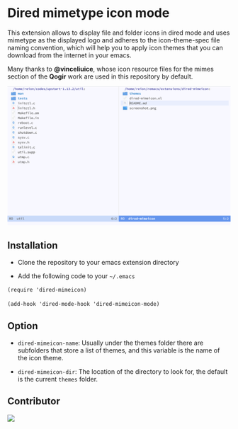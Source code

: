 # Dired mimetype icon mode

This extension allows to display file and folder icons in dired mode and uses mimetype as the displayed logo and adheres to the icon-theme-spec file naming convention, which will help you to apply icon themes that you can download from the internet in your emacs.

Many thanks to **@vinceliuice**, whose icon resource files for the mimes section of the **Qogir** work are used in this repository by default.

![screenshot](screenshot.png)

## Installation

* Clone the repository to your emacs extension directory

* Add the following code to your `~/.emacs`

```elisp
(require 'dired-mimeicon)

(add-hook 'dired-mode-hook 'dired-mimeicon-mode)
```

## Option

* `dired-mimeicon-name`: Usually under the themes folder there are subfolders that store a list of themes, and this variable is the name of the icon theme.

* `dired-mimeicon-dir`: The location of the directory to look for, the default is the current `themes` folder.

## Contributor

<a href = "https://github.com/reionwong/dired-mimeicon/graphs/contributors">
  <img src = "https://contrib.rocks/image?repo=reionwong/dired-mimeicon"/>
</a>
